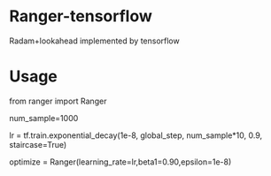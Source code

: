# Ranger-tensorflow
Radam+lookahead implemented by tensorflow

# Usage
from ranger import Ranger

num_sample=1000

lr = tf.train.exponential_decay(1e-8, global_step, num_sample*10, 0.9, staircase=True)

optimize =  Ranger(learning_rate=lr,beta1=0.90,epsilon=1e-8)
